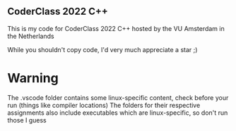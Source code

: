 ## CoderClass 2022 C++

This is my code for CoderClass 2022 C++ hosted by the VU Amsterdam in the Netherlands

While you shouldn't copy code, I'd very much appreciate a star ;)

# Warning

The .vscode folder contains some linux-specific content, check before your run (things like compiler locations)
The folders for their respective assignments also include executables which are linux-specific, so don't run those I guess